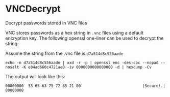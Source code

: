# VNCDecrypt
Decrypt passwords stored in VNC files

VNC stores passwords as a hex string in `.vnc` files using a default encryption key.  The following openssl one-liner can be used to decrypt the string:

Assume the string from the .vnc file is `d7a514d8c556aade`

`echo -n d7a514d8c556aade | xxd -r -p | openssl enc -des-cbc --nopad --nosalt -K e84ad660c4721ae0 -iv 0000000000000000 -d | hexdump -Cv`

The output will look like this:

```
00000000  53 65 63 75 72 65 21 00                           |Secure!.|
00000008
```
